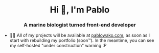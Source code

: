 
<h1 align="center">Hi 👋, I'm Pablo</h1>
<h3 align="center">A marine biologist turned front-end developer</h3>

- 👨‍💻 All of my projects will be available at [pablowako.com](pablowako.com), as soon as I start with rebuilding my portfolio (soon™). In the meantime, you can see my self-hosted "under construction" warning :P
